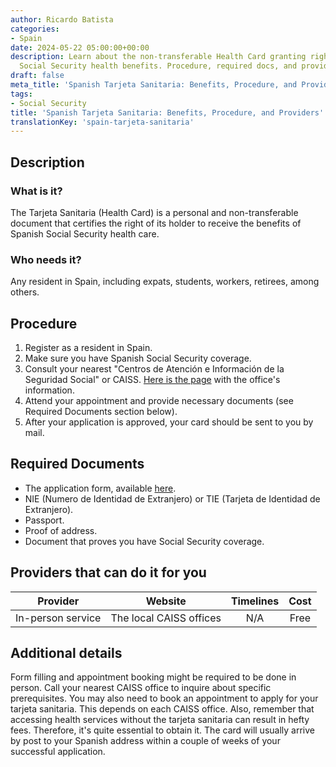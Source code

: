 ```yaml
---
author: Ricardo Batista
categories:
- Spain
date: 2024-05-22 05:00:00+00:00
description: Learn about the non-transferable Health Card granting rights to Spanish
  Social Security health benefits. Procedure, required docs, and providers included.
draft: false
meta_title: 'Spanish Tarjeta Sanitaria: Benefits, Procedure, and Providers'
tags:
- Social Security
title: 'Spanish Tarjeta Sanitaria: Benefits, Procedure, and Providers'
translationKey: 'spain-tarjeta-sanitaria'
---
```



## Description

### What is it?

The Tarjeta Sanitaria (Health Card) is a personal and non-transferable document that certifies the right of its holder to receive the benefits of Spanish Social Security health care.

### Who needs it?

Any resident in Spain, including expats, students, workers, retirees, among others.

## Procedure

1. Register as a resident in Spain.
2. Make sure you have Spanish Social Security coverage.
3. Consult your nearest "Centros de Atención e Información de la Seguridad Social" or CAISS. [Here is the page](http://www.seg-social.es/wps/portal/wss/internet/InformacionUtil/44516/44518) with the office's information.
4. Attend your appointment and provide necessary documents (see Required Documents section below).
5. After your application is approved, your card should be sent to you by mail.

## Required Documents

- The application form, available [here](http://www.seg-social.es/wps/portal/wss/internet/Trabajadores/Afiliacion/10535/13450).
- NIE (Numero de Identidad de Extranjero) or TIE (Tarjeta de Identidad de Extranjero).
- Passport.
- Proof of address.
- Document that proves you have Social Security coverage.

## Providers that can do it for you

| Provider          | Website                 | Timelines | Cost |
| ----------------- | ----------------------- | :-------: | :--: |
| In-person service | The local CAISS offices |    N/A    | Free |

## Additional details

Form filling and appointment booking might be required to be done in person. Call your nearest CAISS office to inquire about specific prerequisites. You may also need to book an appointment to apply for your tarjeta sanitaria. This depends on each CAISS office. Also, remember that accessing health services without the tarjeta sanitaria can result in hefty fees. Therefore, it's quite essential to obtain it. The card will usually arrive by post to your Spanish address within a couple of weeks of your successful application.
